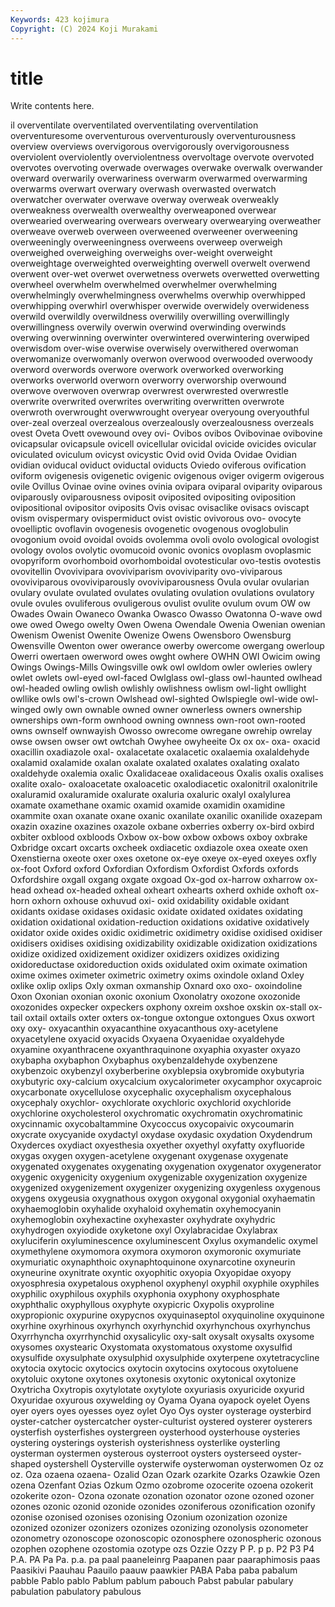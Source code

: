 ```yaml
---
Keywords: 423 kojimura
Copyright: (C) 2024 Koji Murakami
---
```


# title

Write contents here.



il overventilate overventilated
overventilating overventilation overventuresome overventurous overventurously overventurousness overview overviews overvigorous overvigorously
overvigorousness overviolent overviolently overviolentness overvoltage overvote overvoted overvotes overvoting overwade
overwages overwake overwalk overwander overward overwarily overwariness overwarm overwarmed overwarming
overwarms overwart overwary overwash overwasted overwatch overwatcher overwater overwave overway
overweak overweakly overweakness overwealth overwealthy overweaponed overwear overwearied overwearing overwears
overweary overwearying overweather overweave overweb overween overweened overweener overweening overweeningly
overweeningness overweens overweep overweigh overweighed overweighing overweighs over-weight overweight overweightage
overweighted overweighting overwell overwelt overwend overwent over-wet overwet overwetness overwets
overwetted overwetting overwheel overwhelm overwhelmed overwhelmer overwhelming overwhelmingly overwhelmingness overwhelms
overwhip overwhipped overwhipping overwhirl overwhisper overwide overwidely overwideness overwild overwildly
overwildness overwilily overwilling overwillingly overwillingness overwily overwin overwind overwinding overwinds
overwing overwinning overwinter overwintered overwintering overwiped overwisdom over-wise overwise overwisely
overwithered overwoman overwomanize overwomanly overwon overwood overwooded overwoody overword overwords
overwore overwork overworked overworking overworks overworld overworn overworry overworship overwound
overwove overwoven overwrap overwrest overwrested overwrestle overwrite overwrited overwrites overwriting
overwritten overwrote overwroth overwrought overwwrought overyear overyoung overyouthful over-zeal overzeal
overzealous overzealously overzealousness overzeals ovest Oveta Ovett ovewound ovey ovi-
Ovibos ovibos Ovibovinae ovibovine ovicapsular ovicapsule ovicell ovicellular ovicidal ovicide
ovicides ovicular oviculated oviculum ovicyst ovicystic Ovid ovid Ovida Ovidae
Ovidian ovidian oviducal oviduct oviductal oviducts Oviedo oviferous ovification oviform
ovigenesis ovigenetic ovigenic ovigenous oviger ovigerm ovigerous ovile Ovillus Ovinae
ovine ovines ovinia ovipara oviparal oviparity oviparous oviparously oviparousness oviposit
oviposited ovipositing oviposition ovipositional ovipositor oviposits Ovis ovisac ovisaclike ovisacs
oviscapt ovism ovispermary ovispermiduct ovist ovistic ovivorous ovo- ovocyte ovoelliptic
ovoflavin ovogenesis ovogenetic ovogenous ovoglobulin ovogonium ovoid ovoidal ovoids ovolemma
ovoli ovolo ovological ovologist ovology ovolos ovolytic ovomucoid ovonic ovonics
ovoplasm ovoplasmic ovopyriform ovorhomboid ovorhomboidal ovotesticular ovo-testis ovotestis ovovitellin Ovovivipara
ovoviviparism ovoviviparity ovo-viviparous ovoviviparous ovoviviparously ovoviviparousness Ovula ovular ovularian ovulary
ovulate ovulated ovulates ovulating ovulation ovulations ovulatory ovule ovules ovuliferous
ovuligerous ovulist ovulite ovulum ovum OW ow Owades Owain Owaneco
Owanka Owasco Owasso Owatonna O-wave owd owe owed Owego owelty
Owen Owena Owendale Owenia Owenian owenian Owenism Owenist Owenite Owenize
Owens Owensboro Owensburg Owensville Owenton ower owerance owerby owercome owergang
owerloup Owerri owertaen owerword owes owght owhere OWHN OWI Owicim
owing Owings Owings-Mills Owingsville owk owl owldom owler owleries owlery
owlet owlets owl-eyed owl-faced Owlglass owl-glass owl-haunted owlhead owl-headed owling
owlish owlishly owlishness owlism owl-light owllight owllike owls owl's-crown Owlshead
owl-sighted Owlspiegle owl-wide owl-winged owly own ownable owned owner ownerless
owners ownership ownerships own-form ownhood owning ownness own-root own-rooted owns
ownself ownwayish Owosso owrecome owregane owrehip owrelay owse owsen owser
owt owtchah Owyhee owyheeite Ox ox ox- oxa- oxacid oxacillin
oxadiazole oxal- oxalacetate oxalacetic oxalaemia oxalaldehyde oxalamid oxalamide oxalan oxalate
oxalated oxalates oxalating oxalato oxaldehyde oxalemia oxalic Oxalidaceae oxalidaceous Oxalis
oxalis oxalises oxalite oxalo- oxaloacetate oxaloacetic oxalodiacetic oxalonitril oxalonitrile oxaluramid
oxaluramide oxalurate oxaluria oxaluric oxalyl oxalylurea oxamate oxamethane oxamic oxamid
oxamide oxamidin oxamidine oxammite oxan oxanate oxane oxanic oxanilate oxanilic
oxanilide oxazepam oxazin oxazine oxazines oxazole oxbane oxberries oxberry ox-bird
oxbird oxbiter oxblood oxbloods Oxbow ox-bow oxbow oxbows oxboy oxbrake
Oxbridge oxcart oxcarts oxcheek oxdiacetic oxdiazole oxea oxeate oxen Oxenstierna
oxeote oxer oxes oxetone ox-eye oxeye ox-eyed oxeyes oxfly ox-foot
Oxford oxford Oxfordian Oxfordism Oxfordist Oxfords oxfords Oxfordshire oxgall oxgang
oxgate oxgoad Ox-god ox-harrow oxharrow ox-head oxhead ox-headed oxheal oxheart
oxhearts oxherd oxhide oxhoft ox-horn oxhorn oxhouse oxhuvud oxi- oxid
oxidability oxidable oxidant oxidants oxidase oxidases oxidasic oxidate oxidated oxidates
oxidating oxidation oxidational oxidation-reduction oxidations oxidative oxidatively oxidator oxide oxides
oxidic oxidimetric oxidimetry oxidise oxidised oxidiser oxidisers oxidises oxidising oxidizability
oxidizable oxidization oxidizations oxidize oxidized oxidizement oxidizer oxidizers oxidizes oxidizing
oxidoreductase oxidoreduction oxids oxidulated oxim oximate oximation oxime oximes oximeter
oximetric oximetry oxims oxindole oxland Oxley oxlike oxlip oxlips Oxly
oxman oxmanship Oxnard oxo oxo- oxoindoline Oxon Oxonian oxonian oxonic
oxonium Oxonolatry oxozone oxozonide oxozonides oxpecker oxpeckers oxphony oxreim oxshoe
oxskin ox-stall ox-tail oxtail oxtails oxter oxters ox-tongue oxtongue oxtongues
Oxus oxwort oxy oxy- oxyacanthin oxyacanthine oxyacanthous oxy-acetylene oxyacetylene oxyacid
oxyacids Oxyaena Oxyaenidae oxyaldehyde oxyamine oxyanthracene oxyanthraquinone oxyaphia oxyaster oxyazo
oxybapha oxybaphon Oxybaphus oxybenzaldehyde oxybenzene oxybenzoic oxybenzyl oxyberberine oxyblepsia oxybromide
oxybutyria oxybutyric oxy-calcium oxycalcium oxycalorimeter oxycamphor oxycaproic oxycarbonate oxycellulose oxycephalic
oxycephalism oxycephalous oxycephaly oxychlor- oxychlorate oxychloric oxychlorid oxychloride oxychlorine oxycholesterol
oxychromatic oxychromatin oxychromatinic oxycinnamic oxycobaltammine Oxycoccus oxycopaivic oxycoumarin oxycrate oxycyanide
oxydactyl oxydase oxydasic oxydation Oxydendrum Oxyderces oxydiact oxyesthesia oxyether oxyethyl
oxyfatty oxyfluoride oxygas oxygen oxygen-acetylene oxygenant oxygenase oxygenate oxygenated oxygenates
oxygenating oxygenation oxygenator oxygenerator oxygenic oxygenicity oxygenium oxygenizable oxygenization oxygenize
oxygenized oxygenizement oxygenizer oxygenizing oxygenless oxygenous oxygens oxygeusia oxygnathous oxygon
oxygonal oxygonial oxyhaematin oxyhaemoglobin oxyhalide oxyhaloid oxyhematin oxyhemocyanin oxyhemoglobin oxyhexactine
oxyhexaster oxyhydrate oxyhydric oxyhydrogen oxyiodide oxyketone oxyl Oxylabracidae Oxylabrax oxyluciferin
oxyluminescence oxyluminescent Oxylus oxymandelic oxymel oxymethylene oxymomora oxymora oxymoron oxymoronic
oxymuriate oxymuriatic oxynaphthoic oxynaphtoquinone oxynarcotine oxyneurin oxyneurine oxynitrate oxyntic oxyophitic
oxyopia Oxyopidae oxyopy oxyosphresia oxypetalous oxyphenol oxyphenyl oxyphil oxyphile oxyphiles
oxyphilic oxyphilous oxyphils oxyphonia oxyphony oxyphosphate oxyphthalic oxyphyllous oxyphyte oxypicric
Oxypolis oxyproline oxypropionic oxypurine oxypycnos oxyquinaseptol oxyquinoline oxyquinone oxyrhine oxyrhinous
oxyrhynch oxyrhynchid oxyrhynchous oxyrhynchus Oxyrrhyncha oxyrrhynchid oxysalicylic oxy-salt oxysalt oxysalts
oxysome oxysomes oxystearic Oxystomata oxystomatous oxystome oxysulfid oxysulfide oxysulphate oxysulphid
oxysulphide oxyterpene oxytetracycline oxytocia oxytocic oxytocics oxytocin oxytocins oxytocous oxytoluene
oxytoluic oxytone oxytones oxytonesis oxytonic oxytonical oxytonize Oxytricha Oxytropis oxytylotate
oxytylote oxyuriasis oxyuricide oxyurid Oxyuridae oxyurous oxywelding oy Oyama Oyana
oyapock oyelet Oyens oyer oyers oyes oyesses oyez oylet Oyo
Oys oyster oysterage oysterbird oyster-catcher oystercatcher oyster-culturist oystered oysterer oysterers
oysterfish oysterfishes oystergreen oysterhood oysterhouse oysteries oystering oysterings oysterish oysterishness
oysterlike oysterling oysterman oystermen oysterous oysterroot oysters oysterseed oyster-shaped oystershell
Oysterville oysterwife oysterwoman oysterwomen Oz oz oz. Oza ozaena ozaena-
Ozalid Ozan Ozark ozarkite Ozarks Ozawkie Ozen ozena Ozenfant Ozias
Ozkum Ozmo ozobrome ozocerite ozoena ozokerit ozokerite ozon- Ozona ozonate
ozonation ozonator ozone ozoned ozoner ozones ozonic ozonid ozonide ozonides
ozoniferous ozonification ozonify ozonise ozonised ozonises ozonising Ozonium ozonization ozonize
ozonized ozonizer ozonizers ozonizes ozonizing ozonolysis ozonometer ozonometry ozonoscope ozonoscopic
ozonosphere ozonospheric ozonous ozophen ozophene ozostomia ozotype ozs Ozzie Ozzy
P P. p p. P2 P3 P4 P.A. PA Pa
Pa. p.a. pa paal paaneleinrg Paapanen paar paaraphimosis paas Paasikivi
Paauhau Paauilo paauw paawkier PABA Paba paba pabalum pabble Pablo
pablo Pablum pablum pabouch Pabst pabular pabulary pabulation pabulatory pabulous
